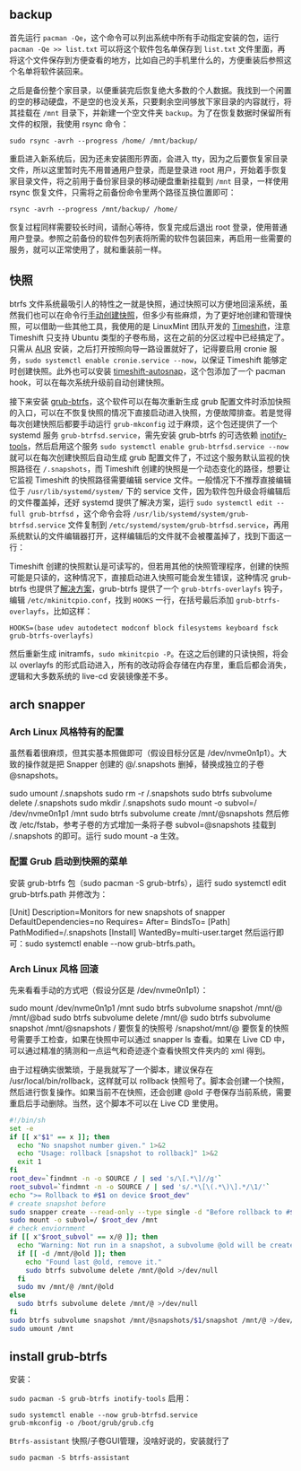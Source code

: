 ## backup

首先运行 `pacman -Qe`，这个命令可以列出系统中所有手动指定安装的包，运行 `pacman -Qe >> list.txt` 可以将这个软件包名单保存到 `list.txt` 文件里面，再将这个文件保存到方便查看的地方，比如自己的手机里什么的，方便重装后参照这个名单将软件装回来。

之后是备份整个家目录，以便重装完后恢复绝大多数的个人数据。我找到一个闲置的空的移动硬盘，不是空的也没关系，只要剩余空间够放下家目录的内容就行，将其挂载在 `/mnt` 目录下，并新建一个空文件夹 `backup`。为了在恢复数据时保留所有文件的权限，我使用 rsync 命令：

```
sudo rsync -avrh --progress /home/ /mnt/backup/
```

重启进入新系统后，因为还未安装图形界面，会进入 tty，因为之后要恢复家目录文件，所以这里暂时先不用普通用户登录，而是登录进 root 用户，开始着手恢复家目录文件，将之前用于备份家目录的移动硬盘重新挂载到 `/mnt` 目录，一样使用 rsync 恢复文件，只需将之前备份命令里两个路径互换位置即可：

```
rsync -avrh --progress /mnt/backup/ /home/
```

恢复过程同样需要较长时间，请耐心等待，恢复完成后退出 root 登录，使用普通用户登录。参照之前备份的软件包列表将所需的软件包装回来，再启用一些需要的服务，就可以正常使用了，就和重装前一样。
## 快照

btrfs 文件系统最吸引人的特性之一就是快照，通过快照可以方便地回滚系统，虽然我们也可以在命令行[手动创建快照](https://sspai.com/link?target=https%3A%2F%2Fwiki.archlinux.org%2Ftitle%2FBtrfs%23Snapshots)，但多少有些麻烦，为了更好地创建和管理快照，可以借助一些其他工具，我使用的是 LinuxMint 团队开发的 [Timeshift](https://sspai.com/link?target=https%3A%2F%2Fgithub.com%2Flinuxmint%2Ftimeshift)，注意 Timeshift 只支持 Ubuntu 类型的子卷布局，这在之前的分区过程中已经搞定了。只需从 [AUR](https://sspai.com/link?target=https%3A%2F%2Faur.archlinux.org%2Fpackages%2Ftimeshift) 安装，之后打开按照向导一路设置就好了，记得要启用 cronie 服务，`sudo systemctl enable cronie.service --now`，以保证 Timeshift 能够定时创建快照。此外也可以安装 [timeshift-autosnap](https://sspai.com/link?target=https%3A%2F%2Faur.archlinux.org%2Fpackages%2Ftimeshift-autosnap)，这个包添加了一个 pacman hook，可以在每次系统升级前自动创建快照。

接下来安装 [grub-btrfs](https://sspai.com/link?target=https%3A%2F%2Farchlinux.org%2Fpackages%2Fcommunity%2Fany%2Fgrub-btrfs%2F)，这个软件可以在每次重新生成 grub 配置文件时添加快照的入口，可以在不恢复快照的情况下直接启动进入快照，方便故障排查。若是觉得每次创建快照后都要手动运行 `grub-mkconfig` 过于麻烦，这个包还提供了一个 systemd 服务 `grub-btrfsd.service`，需先安装 grub-btrfs 的可选依赖 [inotify-tools](https://sspai.com/link?target=https%3A%2F%2Farchlinux.org%2Fpackages%2Fcommunity%2Fx86_64%2Finotify-tools%2F)，然后启用这个服务 `sudo systemctl enable grub-btrfsd.service --now` 就可以在每次创建快照后自动生成 grub 配置文件了，不过这个服务默认监视的快照路径在 `/.snapshots`，而 Timeshift 创建的快照是一个动态变化的路径，想要让它监视 Timeshift 的快照路径需要编辑 service 文件。一般情况下不推荐直接编辑位于 `/usr/lib/systemd/system/` 下的 service 文件，因为软件包升级会将编辑后的文件覆盖掉，还好 systemd 提供了解决方案，运行 `sudo systemctl edit --full grub-btrfsd` ，这个命令会将 `/usr/lib/systemd/system/grub-btrfsd.service` 文件复制到 `/etc/systemd/system/grub-btrfsd.service`，再用系统默认的文件编辑器打开，这样编辑后的文件就不会被覆盖掉了，找到下面这一行：

Timeshift 创建的快照默认是可读写的，但若用其他的快照管理程序，创建的快照可能是只读的，这种情况下，直接启动进入快照可能会发生错误，这种情况 grub-btrfs 也提供了[解决方案](https://sspai.com/link?target=https%3A%2F%2Fgithub.com%2FAntynea%2Fgrub-btrfs%2Fblob%2Fmaster%2Finitramfs%2Freadme.md)，grub-btrfs 提供了一个 `grub-btrfs-overlayfs` 钩子，编辑 `/etc/mkinitcpio.conf`，找到 `HOOKS` 一行，在括号最后添加 `grub-btrfs-overlayfs`，比如这样：

```
HOOKS=(base udev autodetect modconf block filesystems keyboard fsck grub-btrfs-overlayfs)
```

然后重新生成 initramfs，`sudo mkinitcpio -P`。在这之后创建的只读快照，将会以 overlayfs 的形式启动进入，所有的改动将会存储在内存里，重启后都会消失，逻辑和大多数系统的 live-cd 安装镜像差不多。

## arch snapper

### Arch Linux 风格特有的配置
虽然看着很麻烦，但其实基本照做即可（假设目标分区是 /dev/nvme0n1p1）。大致的操作就是把 Snapper 创建的 @/.snapshots 删掉，替换成独立的子卷 @snapshots。

sudo umount /.snapshots
sudo rm -r /.snapshots
sudo btrfs subvolume delete /.snapshots
sudo mkdir /.snapshots
sudo mount -o subvol=/ /dev/nvme0n1p1 /mnt
sudo btrfs subvolume create /mnt/@snapshots
然后修改 /etc/fstab，参考子卷的方式增加一条将子卷 subvol=@snapshots 挂载到 /.snapshots 的即可。运行 sudo mount -a 生效。
### 配置 Grub 启动到快照的菜单
安装 grub-btrfs 包（sudo pacman -S grub-btrfs），运行 sudo systemctl edit grub-btrfs.path 并修改为：

[Unit]
Description=Monitors for new snapshots of snapper
DefaultDependencies=no
Requires=
After=
BindsTo=
[Path]
PathModified=/.snapshots
[Install]
WantedBy=multi-user.target
然后运行即可：sudo systemctl enable --now grub-btrfs.path。


### Arch Linux 风格 回滚
先来看看手动的方式吧（假设分区是 /dev/nvme0n1p1）：

sudo mount /dev/nvme0n1p1 /mnt
sudo btrfs subvolume snapshot /mnt/@ /mnt/@bad
sudo btrfs subvolume delete /mnt/@
sudo btrfs subvolume snapshot /mnt/@snapshots / 要恢复的快照号 /snapshot/mnt/@
要恢复的快照号需要手工检查，如果在快照中可以通过 snapper ls 查看。如果在 Live CD 中，可以通过精准的猜测和一点运气和奇迹逐个查看快照文件夹内的 xml 得到。

由于过程确实很繁琐，于是我就写了一个脚本，建议保存在 /usr/local/bin/rollback，这样就可以 rollback 快照号了。脚本会创建一个快照，然后进行恢复操作。如果当前不在快照，还会创建 @old 子卷保存当前系统，需要重启后手动删除。当然，这个脚本不可以在 Live CD 里使用。
```sh
#!/bin/sh
set -e
if [[ x"$1" == x ]]; then
  echo "No snapshot number given." 1>&2
  echo "Usage: rollback [snapshot to rollback]" 1>&2
  exit 1
fi
root_dev=`findmnt -n -o SOURCE / | sed 's/\[.*\]//g'`
root_subvol=`findmnt -n -o SOURCE / | sed 's/.*\[\(.*\)\].*/\1/'`
echo ">= Rollback to #$1 on device $root_dev"
# create snapshot before
sudo snapper create --read-only --type single -d "Before rollback to #$1" --userdata important=yes
sudo mount -o subvol=/ $root_dev /mnt
# check enviornment
if [[ x"$root_subvol" == x/@ ]]; then
  echo "Warning: Not run in a snapshot, a subvolume @old will be created. You should consider remove it after reboot." 1>&2
  if [[ -d /mnt/@old ]]; then
    echo "Found last @old, remove it."
    sudo btrfs subvolume delete /mnt/@old >/dev/null
  fi
  sudo mv /mnt/@ /mnt/@old
else
  sudo btrfs subvolume delete /mnt/@ >/dev/null
fi
sudo btrfs subvolume snapshot /mnt/@snapshots/$1/snapshot /mnt/@ >/dev/null
sudo umount /mnt
```


## install grub-btrfs
安装：

`sudo pacman -S grub-btrfs inotify-tools`
启用：
```
sudo systemctl enable --now grub-btrfsd.service
grub-mkconfig -o /boot/grub/grub.cfg
```

`Btrfs-assistant`
快照/子卷GUI管理，没啥好说的，安装就行了

`sudo pacman -S btrfs-assistant`
